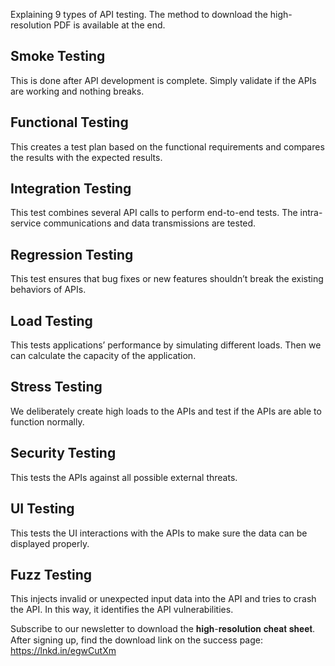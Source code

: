 Explaining 9 types of API testing. The method to download the high-resolution PDF is available at the end. 
 
## Smoke Testing 
This is done after API development is complete. Simply validate if the APIs are working and nothing breaks. 
 
## Functional Testing 
This creates a test plan based on the functional requirements and compares the results with the expected results. 
 
## Integration Testing 
This test combines several API calls to perform end-to-end tests. The intra-service communications and data transmissions are tested. 
 
## Regression Testing 
This test ensures that bug fixes or new features shouldn’t break the existing behaviors of APIs. 
 
## Load Testing 
This tests applications’ performance by simulating different loads. Then we can calculate the capacity of the application. 
 
## Stress Testing 
We deliberately create high loads to the APIs and test if the APIs are able to function normally. 
 
## Security Testing 
This tests the APIs against all possible external threats. 
 
## UI Testing 
This tests the UI interactions with the APIs to make sure the data can be displayed properly. 
 
## Fuzz Testing 
This injects invalid or unexpected input data into the API and tries to crash the API. In this way, it identifies the API vulnerabilities. 
 
Subscribe to our newsletter to download the 𝐡𝐢𝐠𝐡-𝐫𝐞𝐬𝐨𝐥𝐮𝐭𝐢𝐨𝐧 𝐜𝐡𝐞𝐚𝐭 𝐬𝐡𝐞𝐞𝐭. 
After signing up, find the download link on the success page: https://lnkd.in/egwCutXm 

